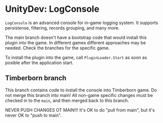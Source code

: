 # UnityDev: LogConsole

`LogConsole` is an advanced console for in-game logging system. It supports persistense, filtering,
records grouping, and many more.

The main branch doesn't have a bootstrap code that would install this plugin into the game. In
different games different approaches may be needed. Check the branches for the specific game.

To install the plugin into the game, call `PluginLoader.Start` as soon as posible after the
application start.

## Timberborn branch

This branch contains code to install the console into Timberborn game. Do not merge this branch
into main! All non-game specific changes must be checked in to the `main`, and then merged back
to this branch.

NEVER PUSH CHANGES OT MAIN!!!
It's OK to do "pull from main", but it's never OK to "push to main".
